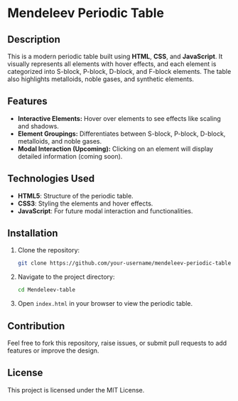 # Mendeleev Periodic Table

   ## Description
   
   This is a modern periodic table built using **HTML**, **CSS**, and **JavaScript**. It visually represents all elements with hover effects, and each element is categorized into S-block, P-block, D-block, and F-block elements. The table also highlights metalloids, noble gases, and synthetic elements.
   
   ## Features
   
   - **Interactive Elements:** Hover over elements to see effects like scaling and shadows.
   - **Element Groupings:** Differentiates between S-block, P-block, D-block, metalloids, and noble gases.
   - **Modal Interaction (Upcoming):** Clicking on an element will display detailed information (coming soon).
   
   ## Technologies Used
   
   - **HTML5**: Structure of the periodic table.
   - **CSS3**: Styling the elements and hover effects.
   - **JavaScript**: For future modal interaction and functionalities.
   
   ## Installation
   
   1. Clone the repository:
      ```bash
      git clone https://github.com/your-username/mendeleev-periodic-table.git
      ```
      
   2. Navigate to the project directory:
      ```bash
      cd Mendeleev-table
      ```
      
   3. Open `index.html` in your browser to view the periodic table.
   
   ## Contribution
   
   Feel free to fork this repository, raise issues, or submit pull requests to add features or improve the design.
   
   ## License
   
   This project is licensed under the MIT License.






